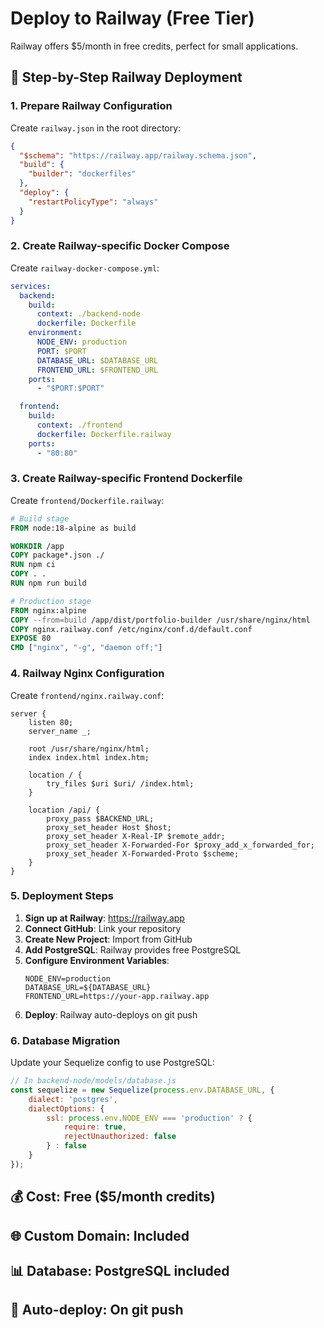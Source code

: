 # Deploy to Railway (Free Tier)

Railway offers $5/month in free credits, perfect for small applications.

## 🚀 Step-by-Step Railway Deployment

### 1. Prepare Railway Configuration

Create `railway.json` in the root directory:

```json
{
  "$schema": "https://railway.app/railway.schema.json",
  "build": {
    "builder": "dockerfiles"
  },
  "deploy": {
    "restartPolicyType": "always"
  }
}
```

### 2. Create Railway-specific Docker Compose

Create `railway-docker-compose.yml`:

```yaml
services:
  backend:
    build:
      context: ./backend-node
      dockerfile: Dockerfile
    environment:
      NODE_ENV: production
      PORT: $PORT
      DATABASE_URL: $DATABASE_URL
      FRONTEND_URL: $FRONTEND_URL
    ports:
      - "$PORT:$PORT"

  frontend:
    build:
      context: ./frontend
      dockerfile: Dockerfile.railway
    ports:
      - "80:80"
```

### 3. Create Railway-specific Frontend Dockerfile

Create `frontend/Dockerfile.railway`:

```dockerfile
# Build stage
FROM node:18-alpine as build

WORKDIR /app
COPY package*.json ./
RUN npm ci
COPY . .
RUN npm run build

# Production stage
FROM nginx:alpine
COPY --from=build /app/dist/portfolio-builder /usr/share/nginx/html
COPY nginx.railway.conf /etc/nginx/conf.d/default.conf
EXPOSE 80
CMD ["nginx", "-g", "daemon off;"]
```

### 4. Railway Nginx Configuration

Create `frontend/nginx.railway.conf`:

```nginx
server {
    listen 80;
    server_name _;
    
    root /usr/share/nginx/html;
    index index.html index.htm;
    
    location / {
        try_files $uri $uri/ /index.html;
    }
    
    location /api/ {
        proxy_pass $BACKEND_URL;
        proxy_set_header Host $host;
        proxy_set_header X-Real-IP $remote_addr;
        proxy_set_header X-Forwarded-For $proxy_add_x_forwarded_for;
        proxy_set_header X-Forwarded-Proto $scheme;
    }
}
```

### 5. Deployment Steps

1. **Sign up at Railway**: https://railway.app
2. **Connect GitHub**: Link your repository
3. **Create New Project**: Import from GitHub
4. **Add PostgreSQL**: Railway provides free PostgreSQL
5. **Configure Environment Variables**:
   ```
   NODE_ENV=production
   DATABASE_URL=${DATABASE_URL}
   FRONTEND_URL=https://your-app.railway.app
   ```
6. **Deploy**: Railway auto-deploys on git push

### 6. Database Migration

Update your Sequelize config to use PostgreSQL:

```javascript
// In backend-node/models/database.js
const sequelize = new Sequelize(process.env.DATABASE_URL, {
    dialect: 'postgres',
    dialectOptions: {
        ssl: process.env.NODE_ENV === 'production' ? {
            require: true,
            rejectUnauthorized: false
        } : false
    }
});
```

## 💰 Cost: Free ($5/month credits)
## 🌐 Custom Domain: Included
## 📊 Database: PostgreSQL included
## 🔧 Auto-deploy: On git push
